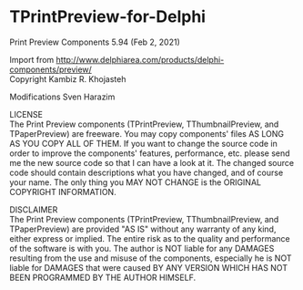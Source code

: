 # TPrintPreview-for-Delphi

Print Preview Components 5.94 (Feb 2, 2021)

Import from http://www.delphiarea.com/products/delphi-components/preview/  
Copyright Kambiz R. Khojasteh

Modifications Sven Harazim

LICENSE  
The Print Preview components (TPrintPreview, TThumbnailPreview, and TPaperPreview) are freeware. You may copy components' files AS LONG AS YOU COPY ALL OF THEM. If you want to change the source code in order to improve the components' features, performance, etc. please send me the new source code so that I can have a look at it. The changed source code should contain descriptions what you have changed, and of course your name. The only thing you MAY NOT CHANGE is the ORIGINAL COPYRIGHT INFORMATION.

DISCLAIMER  
The Print Preview components (TPrintPreview, TThumbnailPreview, and TPaperPreview) are provided "AS IS" without any warranty of any kind, either express or implied. The entire risk as to the quality and performance of the software is with you. The author is NOT liable for any DAMAGES resulting from the use and misuse of the components, especially he is NOT liable for DAMAGES that were caused BY ANY VERSION WHICH HAS NOT BEEN PROGRAMMED BY THE AUTHOR HIMSELF.
